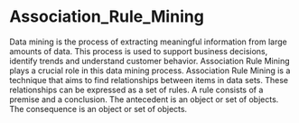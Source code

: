 # Association_Rule_Mining
 Data mining is the process of extracting meaningful information from large amounts of data. This process is used to support business decisions, identify trends and understand customer behavior. Association Rule Mining plays a crucial role in this data mining process. Association Rule Mining is a technique that aims to find relationships between items in data sets. These relationships can be expressed as a set of rules. A rule consists of a premise and a conclusion. The antecedent is an object or set of objects. The consequence is an object or set of objects.
